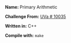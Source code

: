 **Name:** Primary Arithmetic

**Challenge From:** [UVa # 10035](http://uva.onlinejudge.org/external/100/10035.html)

**Written in:** C++

**Compile with:** `make`

